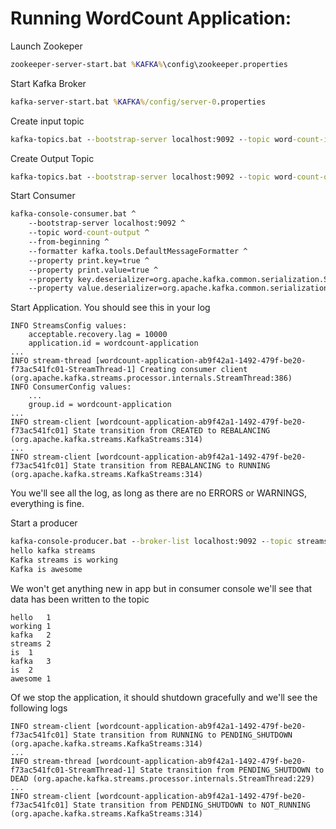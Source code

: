 # Running WordCount Application:

Launch Zookeper
```cmd
zookeeper-server-start.bat %KAFKA%\config\zookeeper.properties
```
Start Kafka Broker
```cmd
kafka-server-start.bat %KAFKA%/config/server-0.properties
```
Create input topic
```cmd
kafka-topics.bat --bootstrap-server localhost:9092 --topic word-count-input --create --partitions 2 --replication-factor 1
```
Create Output Topic
```cmd
kafka-topics.bat --bootstrap-server localhost:9092 --topic word-count-output --create --partitions 2 --replication-factor 1
```
Start Consumer
```cmd
kafka-console-consumer.bat ^
    --bootstrap-server localhost:9092 ^
    --topic word-count-output ^
    --from-beginning ^
    --formatter kafka.tools.DefaultMessageFormatter ^
    --property print.key=true ^
    --property print.value=true ^
    --property key.deserializer=org.apache.kafka.common.serialization.StringDeserializer ^
    --property value.deserializer=org.apache.kafka.common.serialization.LongDeserializer 
``` 
Start Application. You should see this in your log
```
INFO StreamsConfig values: 
	acceptable.recovery.lag = 10000
	application.id = wordcount-application
...
INFO stream-thread [wordcount-application-ab9f42a1-1492-479f-be20-f73ac541fc01-StreamThread-1] Creating consumer client (org.apache.kafka.streams.processor.internals.StreamThread:386) 
INFO ConsumerConfig values: 
    ...
	group.id = wordcount-application
...
INFO stream-client [wordcount-application-ab9f42a1-1492-479f-be20-f73ac541fc01] State transition from CREATED to REBALANCING (org.apache.kafka.streams.KafkaStreams:314) 
...
INFO stream-client [wordcount-application-ab9f42a1-1492-479f-be20-f73ac541fc01] State transition from REBALANCING to RUNNING (org.apache.kafka.streams.KafkaStreams:314) 
```
You we'll see all the log, as long as there are no ERRORS or WARNINGS, everything is fine. 

Start a producer
```cmd
kafka-console-producer.bat --broker-list localhost:9092 --topic streams-plaintext-input
hello kafka streams
Kafka streams is working
Kafka is awesome
```
 We won't get anything new in app but in consumer console we'll see that data has been written to the topic
 ```
hello	1
working	1
kafka	2
streams	2
is	1
kafka	3
is	2
awesome	1
 ```

Of we stop the application, it should shutdown gracefully and we'll see the following logs
```
INFO stream-client [wordcount-application-ab9f42a1-1492-479f-be20-f73ac541fc01] State transition from RUNNING to PENDING_SHUTDOWN (org.apache.kafka.streams.KafkaStreams:314) 
...
INFO stream-thread [wordcount-application-ab9f42a1-1492-479f-be20-f73ac541fc01-StreamThread-1] State transition from PENDING_SHUTDOWN to DEAD (org.apache.kafka.streams.processor.internals.StreamThread:229) 
...
INFO stream-client [wordcount-application-ab9f42a1-1492-479f-be20-f73ac541fc01] State transition from PENDING_SHUTDOWN to NOT_RUNNING (org.apache.kafka.streams.KafkaStreams:314) 
```
